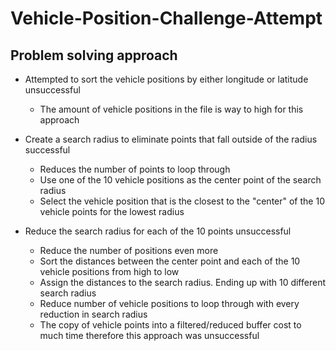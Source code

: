 # Vehicle-Position-Challenge-Attempt

## Problem solving approach
 * Attempted to sort the vehicle positions by either longitude or latitude unsuccessful
   * The amount of vehicle positions in the file is way to high for this approach
   
 * Create a search radius to eliminate points that fall outside of the radius successful
	* Reduces the number of points to loop through
	* Use one of the 10 vehicle positions as the center point of the search radius
	* Select the vehicle position that is the closest to the "center" of the 10 vehicle points for the lowest radius
	
* Reduce the search radius for each of the 10 points unsuccessful
	* Reduce the number of positions even more
	* Sort the distances between the center point and each of the 10 vehicle positions from high to low
	* Assign the distances to the search radius. Ending up with 10 different search radius 
	* Reduce number of vehicle positions to loop through with every reduction in search radius
	* The copy of vehicle points into a filtered/reduced buffer cost to much time therefore this approach was unsuccessful
	

